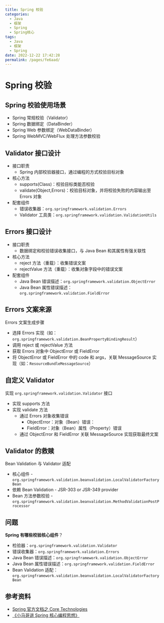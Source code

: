 ```yaml
---
title: Spring 校验
categories: 
  - Java
  - 框架
  - Spring
  - Spring核心
tags: 
  - Java
  - 框架
  - Spring
date: 2022-12-22 17:42:28
permalink: /pages/fe6aad/
---
```


# Spring 校验

## Spring 校验使用场景

- Spring 常规校验（Validator）
- Spring 数据绑定（DataBinder）
- Spring Web 参数绑定（WebDataBinder）
- Spring WebMVC/WebFlux 处理方法参数校验

## Validator 接口设计

- 接口职责
  - Spring 内部校验器接口，通过编程的方式校验目标对象
- 核心方法
  - supports(Class)：校验目标类能否校验
  - validate(Object,Errors)：校验目标对象，并将校验失败的内容输出至 Errors 对象
- 配套组件
  - 错误收集器：`org.springframework.validation.Errors`
  - Validator 工具类：`org.springframework.validation.ValidationUtils`

## Errors 接口设计

- 接口职责
  - 数据绑定和校验错误收集接口，与 Java Bean 和其属性有强关联性
- 核心方法
  - reject 方法（重载）：收集错误文案
  - rejectValue 方法（重载）：收集对象字段中的错误文案
- 配套组件
  - Java Bean 错误描述：`org.springframework.validation.ObjectError`
  - Java Bean 属性错误描述：`org.springframework.validation.FieldError`

## Errors 文案来源

Errors 文案生成步骤

- 选择 Errors 实现（如：`org.springframework.validation.BeanPropertyBindingResult`）
- 调用 reject 或 rejectValue 方法
- 获取 Errors 对象中 ObjectError 或 FieldError
- 将 ObjectError 或 FieldError 中的 code 和 args，关联 MessageSource 实现（如：`ResourceBundleMessageSource`）

## 自定义 Validator

实现 `org.springframework.validation.Validator` 接口

- 实现 supports 方法
- 实现 validate 方法
  - 通过 Errors 对象收集错误
    - ObjectError：对象（Bean）错误：
    - FieldError：对象（Bean）属性（Property）错误
  - 通过 ObjectError 和 FieldError 关联 MessageSource 实现获取最终文案

## Validator 的救赎

Bean Validation 与 Validator 适配

- 核心组件 - `org.springframework.validation.beanvalidation.LocalValidatorFactoryBean`
- 依赖 Bean Validation - JSR-303 or JSR-349 provider
- Bean 方法参数校验 - `org.springframework.validation.beanvalidation.MethodValidationPostProcessor`

## 问题

**Spring 有哪些校验核心组件**？

- 检验器：`org.springframework.validation.Validator`
- 错误收集器：`org.springframework.validation.Errors`
- Java Bean 错误描述：`org.springframework.validation.ObjectError`
- Java Bean 属性错误描述：`org.springframework.validation.FieldError`
- Bean Validation 适配：`org.springframework.validation.beanvalidation.LocalValidatorFactoryBean`

## 参考资料

- [Spring 官方文档之 Core Technologies](https://docs.spring.io/spring-framework/docs/current/spring-framework-reference/core.html#beans)
- [《小马哥讲 Spring 核心编程思想》](https://time.geekbang.org/course/intro/265)
